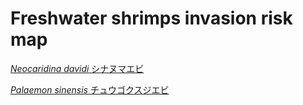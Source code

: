 # Freshwater shrimps invasion risk map

[*Neocaridina davidi* シナヌマエビ](https://uranus238.github.io/freshwater_shrimp_invasion/Nd.html)

[*Palaemon sinensis* チュウゴクスジエビ](https://uranus238.github.io/freshwater_shrimp_invasion/Ps.html)
